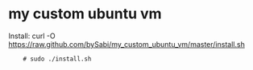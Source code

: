 my custom ubuntu vm
================

Install:
	curl -O https://raw.github.com/bySabi/my_custom_ubuntu_vm/master/install.sh


		# sudo ./install.sh

